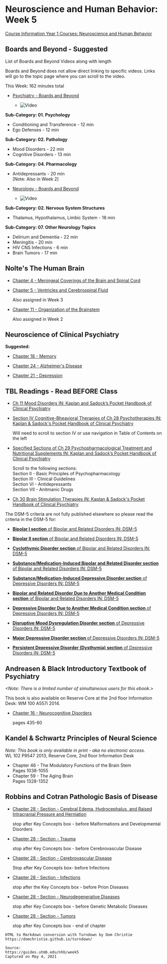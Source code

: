 # Neuroscience and Human Behavior: Week 5

[Course Information Year 1 Courses: Neuroscience and Human Behavior](/usmle/nhb/course-information.md)

## Boards and Beyond - Suggested

List of Boards and Beyond Videos along with length

Boards and Beyond does not allow direct linking to specific videos. Links will go to the topic page where you can scroll to the video.

This Week: 162 minutes total

*   [Psychiatry - Boards and Beyond](https://boardsbeyond.com/category/step-1/psychiatry1)
    
    *   ![Video](//libapps.s3.amazonaws.com/sites/998/icons/11712/PlayButton.png "Video  ")
    

**Sub-Category: 01. Psychology**

*   Conditioning and Transference - 12 min
*   Ego Defenses - 12 min

**Sub-Category: 02. Pathology**

*   Mood Disorders - 22 min
*   Cognitive Disorders - 13 min

**Sub-Category: 04. Pharmacology**

*   Antidepressants - 20 min  
    \[Note: Also in Week 2\]

*   [Neurology - Boards and Beyond](https://boardsbeyond.com/category/step-1/neurology)
    
    *   ![Video](//libapps.s3.amazonaws.com/sites/998/icons/11712/PlayButton.png "Video  ")
    

**Sub-Category: 02. Nervous System Structures**

*   Thalamus, Hypothalamus, Limbic System - 18 min

**Sub-Category: 07. Other Neurology Topics**

*   Delirium and Dementia - 22 min
*   Meningitis - 20 min
*   HIV CNS Infections - 6 min
*   Brain Tumors - 17 min

## Nolte's The Human Brain

*   [Chapter 4 - Meningeal Coverings of the Brain and Spinal Cord](https://www.clinicalkey.com/#!/content/book/3-s2.0-B9780323653985000047)
    
*   [Chapter 5 - Ventricles and Cerebrospinal Fluid](http://libux.utmb.edu/login?url=https://www.clinicalkey.com/#!/content/book/3-s2.0-B9780323653985000059)
    
    Also assigned in Week 3
    
*   [Chapter 11 - Organization of the Brainstem](http://libux.utmb.edu/login?url=https://www.clinicalkey.com/#!/content/book/3-s2.0-B9780323653985000114)
    
    Also assigned in Week 2
    

## Neuroscience of Clinical Psychiatry

**Suggested:**

*   [Chapter 18 - Memory](http://libux.utmb.edu/login?url=http://ovidsp.ovid.com/ovidweb.cgi?T=JS&CSC=Y&NEWS=N&PAGE=booktext&D=books2&AN=02070816/3rd_Edition/2&XPATH=/OVIDBOOK%5b1%5d/TXTBKBD%5b1%5d/DIVISIONA%5b3%5d/CHAPTER%5b8%5d)
    
*   [Chapter 24 - Alzheimer's Disease](http://libux.utmb.edu/login?url=http://ovidsp.ovid.com/ovidweb.cgi?T=JS&CSC=Y&NEWS=N&PAGE=booktext&D=books2&AN=02070816/3rd_Edition/2&XPATH=/OVIDBOOK%5b1%5d/TXTBKBD%5b1%5d/DIVISIONA%5b4%5d/CHAPTER%5b4%5d)
    
*   [Chapter 21 - Depression](http://libux.utmb.edu/login?url=http://ovidsp.ovid.com/ovidweb.cgi?T=JS&CSC=Y&NEWS=N&PAGE=booktext&D=books2&AN=02070816/3rd_Edition/2&XPATH=/OVIDBOOK%5b1%5d/TXTBKBD%5b1%5d/DIVISIONA%5b4%5d/CHAPTER%5b1%5d)
    

## TBL Readings - Read BEFORE Class

*   [Ch 11 Mood Disorders IN: Kaplan and Sadock’s Pocket Handbook of Clinical Psychiatry](http://libux.utmb.edu/login?url=http://ovidsp.ovid.com/ovidweb.cgi?T=JS&CSC=Y&NEWS=N&PAGE=booktext&D=books2&AN=02050025/6th_Edition/2&XPATH=/OVIDBOOK%5b1%5d/TXTBKBD%5b1%5d/CHAPTER%5b11%5d)
    
*   [Section IV Cognitive-Bheavioral Therapies of Ch 28 Psychotherapies IN: Kaplan & Sadock's Pocket Handbook of Clinical Psychiatry](http://libux.utmb.edu/login?url=http://ovidsp.ovid.com/ovidweb.cgi?T=JS&CSC=Y&NEWS=N&PAGE=booktext&D=books&AN=02050025/6th_Edition/2&XPATH=/OVIDBOOK%5b1%5d/TXTBKBD%5b1%5d/CHAPTER%5b28%5d)
    
    Will need to scroll to section IV or use navigation in Table of Contents on the left
    
*   [Specified Sections of Ch 29 Psychopharmacological Treatment and Nutritional Supplements IN: Kaplan and Sadock’s Pocket Handbook of Clinical Psychiatry](http://libux.utmb.edu/login?url=http://ovidsp.ovid.com/ovidweb.cgi?T=JS&CSC=Y&NEWS=N&PAGE=booktext&D=books2&AN=02050025/6th_Edition/2&XPATH=/OVIDBOOK%5b1%5d/TXTBKBD%5b1%5d/CHAPTER%5b29%5d)
    
    Scroll to the following sections:  
    Section II - Basic Principles of Psychopharmacology  
    Section III - Clinical Guidelines  
    Section VI - Antidepressants  
    Section VII - Anitmanic Drugs
    
*   [Ch 30 Brain Stimulation Therapies IN: Kaplan & Sadock's Pocket Handbook of Clinical Psychiatry](http://libux.utmb.edu/login?url=http://ovidsp.ovid.com/ovidweb.cgi?T=JS&CSC=Y&NEWS=N&PAGE=booktext&D=books2&AN=02050025/6th_Edition/2&XPATH=/OVIDBOOK%5b1%5d/TXTBKBD%5b1%5d/CHAPTER%5b30%5d)
    

The DSM-5 criteria are not fully published elsewhere so please read the criteria in the DSM-5 for: 

*   [**Bipolar I section** of Bipolar and Related Disorders IN: DSM-5](http://libux.utmb.edu/login?url=https://dsm.psychiatryonline.org/doi/full/10.1176/appi.books.9780890425596.dsm03#BABHFJAB)
    
*   [**Bipolar II section** of Bipolar and Related Disorders IN: DSM-5](http://libux.utmb.edu/login?url=https://dsm.psychiatryonline.org/doi/full/10.1176/appi.books.9780890425596.dsm03#BABCGEIE)
    
*   [**Cyclothymic Disorder section** of Bipolar and Related Disorders IN: DSM-5](http://libux.utmb.edu/login?url=https://dsm.psychiatryonline.org/doi/full/10.1176/appi.books.9780890425596.dsm03#BABIJIIA)
    
*   [**Substance/Medication-Induced Bipolar and Related Disorder section** of Bipolar and Related Disorders IN: DSM-5](http://libux.utmb.edu/login?url=https://dsm.psychiatryonline.org/doi/full/10.1176/appi.books.9780890425596.dsm03#BABDAGDF)
    
*   [**Substance/Medication-Induced Depressive Disorder section** of Depressive Disorders IN: DSM-5](http://libux.utmb.edu/login?url=https://dsm.psychiatryonline.org/doi/full/10.1176/appi.books.9780890425596.dsm04#BCFDAIBA)
    
*   [**Bipolar and Related Disorder Due to Another Medical Condition section** of Bipolar and Related Disorders IN: DSM-5](http://libux.utmb.edu/login?url=https://dsm.psychiatryonline.org/doi/full/10.1176/appi.books.9780890425596.dsm03#BABJCIDE)
    
*   [**Depressive Disorder Due to Another Medical Condition section** of Depressive Disorders IN: DSM-5](http://libux.utmb.edu/login?url=https://dsm.psychiatryonline.org/doi/full/10.1176/appi.books.9780890425596.dsm04#BCFEJHED)
    
*   [**Disruptive Mood Dysregulation Disorder section** of Depressive Disorders IN: DSM-5](http://libux.utmb.edu/login?url=https://dsm.psychiatryonline.org/doi/full/10.1176/appi.books.9780890425596.dsm04#BCFBGAGG)
    
*   [**Major Depressive Disorder section** of Depressive Disorders IN: DSM-5](http://libux.utmb.edu/login?url=https://dsm.psychiatryonline.org/doi/full/10.1176/appi.books.9780890425596.dsm04#BCFJBIIA)
    
*   [**Persistent Depressive Disorder (Dysthymia) section** of Depressive Disorders IN: DSM-5](http://libux.utmb.edu/login?url=https://dsm.psychiatryonline.org/doi/full/10.1176/appi.books.9780890425596.dsm04#BCFHGBJG)
    

## Andreasen & Black Introductory Textbook of Psychiatry

_<Note: There is a limited number of simultaneous users for this ebook_.>

This book is also available on Reserve Core at the 2nd floor Information Desk: WM 100 A557i 2014.

*   [Chapter 16 - Neurocognitive Disorders](http://libux.utmb.edu/login?url=https://www.r2library.com/resource/detail/1585624705/ch0016s0344)
    
    pages 435-60
    

## Kandel & Schwartz Principles of Neural Science

_Note:_ _This book is only available in print - aka no electronic access._   
WL 102 P9547 2013, Reserve Core, 2nd floor Information Desk

*   Chapter 46 - The Modulatory Functions of the Brain Stem  
    Pages 1038-1055
*   Chapter 59 - The Aging Brain  
    Pages 1328-1352

## Robbins and Cotran Pathologic Basis of Disease

*   [Chapter 28 - Section - Cerebral Edema, Hydrocephalus, and Raised Intracranial Pressure and Herniation](http://libux.utmb.edu/login?url=https://www.clinicalkey.com/#!/content/book/3-s2.0-B9780323531139000285?scrollTo=%23hl0001418)
    
    stop after Key Concepts box - before Malformations and Developmental Disorders
    
*   [Chapter 28 - Section - Trauma](http://libux.utmb.edu/login?url=https://www.clinicalkey.com/#!/content/book/3-s2.0-B9780323531139000285?scrollTo=%23hl0001672)
    
    stop after Key Concepts box - before Cerebrovascular Disease
    
*   [Chapter 28 - Section - Cerebrovascular Disease](http://libux.utmb.edu/login?url=https://www.clinicalkey.com/#!/content/book/3-s2.0-B9780323531139000285?scrollTo=%23hl0001841)
    
    Stop after Key Concepts box- before Infections
    
*   [Chapter 28 - Section - Infections](http://libux.utmb.edu/login?url=https://www.clinicalkey.com/#!/content/book/3-s2.0-B9780323531139000285?scrollTo=%23hl0002093)
    
    stop after the Key Concepts box - before Prion Diseases
    
*   [Chapter 28 - Section - Neurodegenerative Diseases](http://libux.utmb.edu/login?url=https://www.clinicalkey.com/#!/content/book/3-s2.0-B9780323531139000285?scrollTo=%23hl0002580)
    
    stop after Key Concepts box - before Genetic Metabolic Diseases
    
*   [Chapter 28 - Section - Tumors](http://libux.utmb.edu/login?url=https://www.clinicalkey.com/#!/content/book/3-s2.0-B9780323531139000285?scrollTo=%23hl0003276)
    
    stop after Key Concepts box - end of chapter

```
HTML to Markdown conversion with Turndown by Dom Christie
https://domchristie.github.io/turndown/

Source:
https://guides.utmb.edu/nhb/week5
Captured on May 4, 2021
```
